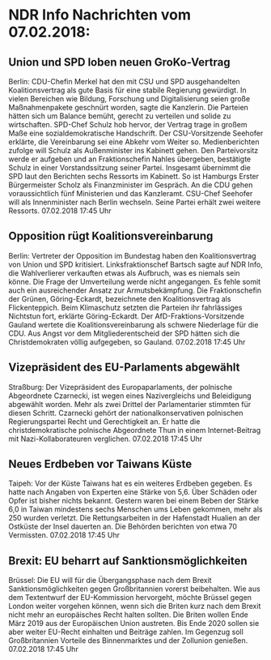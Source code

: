 # NDR Info Nachrichten vom 07.02.2018:


## Union und SPD loben neuen GroKo-Vertrag
Berlin: 	CDU-Chefin Merkel hat den mit CSU und SPD ausgehandelten Koalitionsvertrag als gute Basis für eine stabile Regierung gewürdigt. In vielen Bereichen wie Bildung, Forschung und Digitalisierung seien große Maßnahmenpakete geschnürt worden, sagte die Kanzlerin. Die Parteien hätten sich um Balance bemüht, gerecht zu verteilen und solide zu wirtschaften. SPD-Chef Schulz hob hervor, der Vertrag trage in großem Maße eine sozialdemokratische Handschrift. Der CSU-Vorsitzende Seehofer erklärte, die Vereinbarung sei eine Abkehr vom Weiter so. Medienberichten zufolge will Schulz als Außenminister ins Kabinett gehen. Den Parteivorsitz werde er aufgeben und an Fraktionschefin Nahles übergeben, bestätigte Schulz in einer Vorstandssitzung seiner Partei. Insgesamt übernimmt die SPD laut den Berichten sechs Ressorts im Kabinett. So ist Hamburgs Erster Bürgermeister Scholz als Finanzminister im Gespräch. An die CDU gehen voraussichtlich fünf Ministerien und das Kanzleramt. CSU-Chef Seehofer will als Innenminister nach Berlin wechseln. Seine Partei erhält zwei weitere Ressorts. 07.02.2018 17:45 Uhr 

## Opposition rügt Koalitionsvereinbarung
Berlin:     Vertreter der Opposition im Bundestag haben den Koalitionsvertrag von Union und SPD kritisiert. Linksfraktionschef Bartsch sagte auf NDR Info, die Wahlverlierer verkauften etwas als Aufbruch, was es niemals sein könne. Die Frage der Umverteilung werde nicht angegangen. Es fehle somit auch ein ausreichender Ansatz zur Armutsbekämpfung. Die Fraktionschefin der Grünen, Göring-Eckardt, bezeichnete den Koalitionsvertrag als Flickenteppich. Beim Klimaschutz setzten die Parteien ihr fahrlässiges Nichtstun fort, erklärte Göring-Eckardt. Der AfD-Fraktions-Vorsitzende Gauland wertete die Koalitionsvereinbarung als schwere Niederlage für die CDU. Aus Angst vor dem Mitgliederentscheid der SPD hätten sich die Christdemokraten völlig aufgegeben, so Gauland. 07.02.2018 17:45 Uhr 

## Vizepräsident des EU-Parlaments abgewählt
Straßburg:	Der Vizepräsident des Europaparlaments, der polnische Abgeordnete Czarnecki, ist wegen eines Nazivergleichs und Beleidigung abgewählt worden. Mehr als zwei Drittel der Parlamentarier stimmten für diesen Schritt. Czarnecki gehört der nationalkonservativen polnischen Regierungspartei Recht und Gerechtigkeit an. Er hatte die christdemokratische polnische Abgeordnete Thun in einem Internet-Beitrag mit Nazi-Kollaborateuren verglichen. 07.02.2018 17:45 Uhr 

## Neues Erdbeben vor Taiwans Küste
Taipeh: Vor der Küste Taiwans hat es ein weiteres Erdbeben gegeben. Es hatte nach Angaben von Experten eine Stärke von 5,6. Über Schäden oder Opfer ist bisher nichts bekannt. Gestern waren bei einem Beben der Stärke 6,0 in Taiwan mindestens sechs Menschen ums Leben gekommen, mehr als 250 wurden verletzt. Die Rettungsarbeiten in der Hafenstadt Hualien an der Ostküste der Insel dauerten an. Die Behörden berichten von etwa 70 Vermissten. 07.02.2018 17:45 Uhr 

## Brexit: EU beharrt auf Sanktionsmöglichkeiten
Brüssel: Die EU will für die Übergangsphase nach dem Brexit Sanktionsmöglichkeiten gegen Großbritannien vorerst beibehalten. Wie aus dem Textentwurf der EU-Kommission hervorgeht, möchte Brüssel gegen London weiter vorgehen können, wenn sich die Briten kurz nach dem Brexit nicht mehr an europäisches Recht halten sollten. Die Briten wollen Ende März 2019 aus der Europäischen Union austreten. Bis Ende 2020 sollen sie aber weiter EU-Recht einhalten und Beiträge zahlen. Im Gegenzug soll Großbritannien Vorteile des Binnenmarktes und der Zollunion genießen. 07.02.2018 17:45 Uhr 
